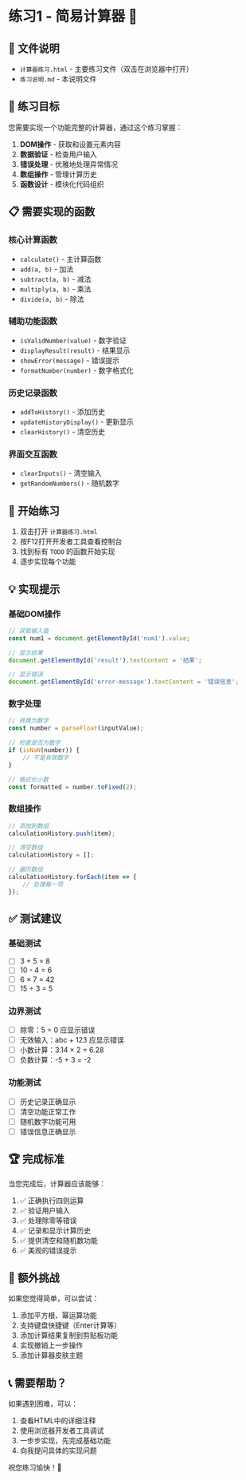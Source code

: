 # 练习1 - 简易计算器 🧮

## 📁 文件说明

- `计算器练习.html` - 主要练习文件（双击在浏览器中打开）
- `练习说明.md` - 本说明文件

## 🎯 练习目标

您需要实现一个功能完整的计算器，通过这个练习掌握：

1. **DOM操作** - 获取和设置元素内容
2. **数据验证** - 检查用户输入
3. **错误处理** - 优雅地处理异常情况
4. **数组操作** - 管理计算历史
5. **函数设计** - 模块化代码组织

## 📋 需要实现的函数

### 核心计算函数
- `calculate()` - 主计算函数
- `add(a, b)` - 加法
- `subtract(a, b)` - 减法
- `multiply(a, b)` - 乘法
- `divide(a, b)` - 除法

### 辅助功能函数
- `isValidNumber(value)` - 数字验证
- `displayResult(result)` - 结果显示
- `showError(message)` - 错误提示
- `formatNumber(number)` - 数字格式化

### 历史记录函数
- `addToHistory()` - 添加历史
- `updateHistoryDisplay()` - 更新显示
- `clearHistory()` - 清空历史

### 界面交互函数
- `clearInputs()` - 清空输入
- `getRandomNumbers()` - 随机数字

## 🚀 开始练习

1. 双击打开 `计算器练习.html`
2. 按F12打开开发者工具查看控制台
3. 找到标有 `TODO` 的函数开始实现
4. 逐步实现每个功能

## 💡 实现提示

### 基础DOM操作
```javascript
// 获取输入值
const num1 = document.getElementById('num1').value;

// 显示结果
document.getElementById('result').textContent = '结果';

// 显示错误
document.getElementById('error-message').textContent = '错误信息';
```

### 数字处理
```javascript
// 转换为数字
const number = parseFloat(inputValue);

// 检查是否为数字
if (isNaN(number)) {
    // 不是有效数字
}

// 格式化小数
const formatted = number.toFixed(2);
```

### 数组操作
```javascript
// 添加到数组
calculationHistory.push(item);

// 清空数组
calculationHistory = [];

// 遍历数组
calculationHistory.forEach(item => {
    // 处理每一项
});
```

## ✅ 测试建议

### 基础测试
- [ ] 3 + 5 = 8
- [ ] 10 - 4 = 6
- [ ] 6 × 7 = 42
- [ ] 15 ÷ 3 = 5

### 边界测试
- [ ] 除零：5 ÷ 0 应显示错误
- [ ] 无效输入：abc + 123 应显示错误
- [ ] 小数计算：3.14 × 2 = 6.28
- [ ] 负数计算：-5 + 3 = -2

### 功能测试
- [ ] 历史记录正确显示
- [ ] 清空功能正常工作
- [ ] 随机数字功能可用
- [ ] 错误信息正确显示

## 🏆 完成标准

当您完成后，计算器应该能够：

1. ✅ 正确执行四则运算
2. ✅ 验证用户输入
3. ✅ 处理除零等错误
4. ✅ 记录和显示计算历史
5. ✅ 提供清空和随机数功能
6. ✅ 美观的错误提示

## 🎯 额外挑战

如果您觉得简单，可以尝试：

1. 添加平方根、幂运算功能
2. 支持键盘快捷键（Enter计算等）
3. 添加计算结果复制到剪贴板功能
4. 实现撤销上一步操作
5. 添加计算器皮肤主题

## 📞 需要帮助？

如果遇到困难，可以：

1. 查看HTML中的详细注释
2. 使用浏览器开发者工具调试
3. 一步步实现，先完成基础功能
4. 向我提问具体的实现问题

祝您练习愉快！🚀

